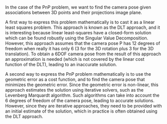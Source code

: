 In the case of the PnP problem, we want to find the camera pose given associations between 3D points and their projections image plane.

A first way to express this problem mathematically is to cast it as a linear least squares problem. 
This approach is known as the DLT approach, and it is interesting because linear least-squares have a closed-form solution which can be found robustly using the Singular Value Decomposition.
However, this approach assumes that the camera pose P has 12 degrees of freedom when really it has only 6 (3 for the 3D rotation plus 3 for the 3D translation). 
To obtain a 6DOF camera pose from the result of this approach an approximation is needed (which is not covered by the linear cost function of the DLT), leading to an inaccurate solution.

A second way to express the PnP problem mathematically is to use the geometric error as a cost function,
and to find the camera pose that minimizes the geometric error. Since the geometric error is non-linear, 
this approach estimates the solution using iterative solvers, such as the Levenberg Marquardt algorithm. 
Such algorithms can take into account the 6 degrees of freedom of the camera pose, leading to accurate solutions. 
However, since they are iterative approaches, they need to be provided with an initial estimate of the solution, 
which in practice is often obtained using the DLT approach.
